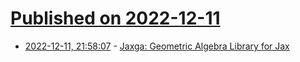 # [Published on 2022-12-11](index.md)

* [2022-12-11, 21:58:07](https://news.ycombinator.com/item?id=33948008) - [Jaxga: Geometric Algebra Library for Jax](https://github.com/RobinKa/jaxga)
